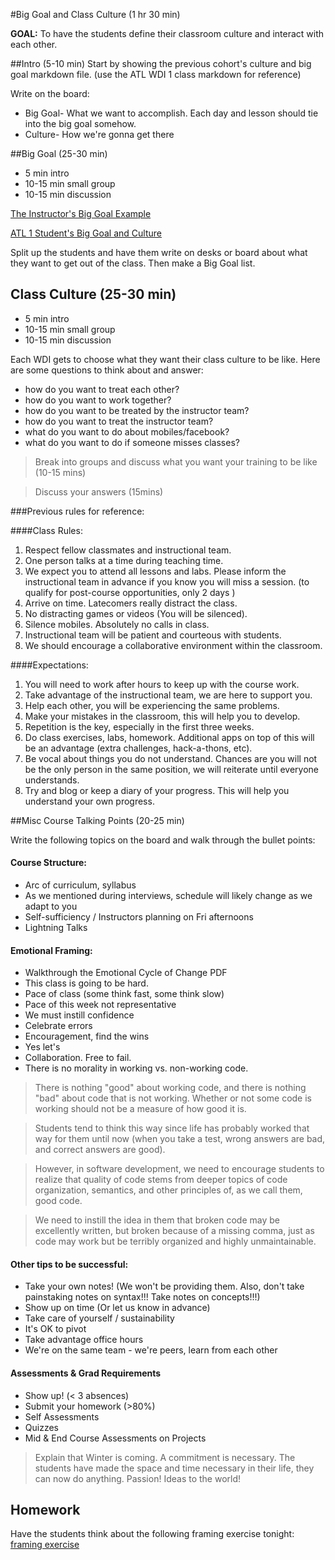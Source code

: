 #Big Goal and Class Culture (1 hr 30 min)

**GOAL:** To have the students define their classroom culture and interact with each other.


##Intro (5-10 min)
Start by showing the previous cohort's culture and big goal markdown file. (use the ATL WDI 1 class markdown for reference)

Write on the board:
- Big Goal- What we want to accomplish. Each day and lesson should tie into the big goal somehow.
- Culture- How we're gonna get there

##Big Goal (25-30 min)
- 5 min intro
- 10-15 min small group
- 10-15 min discussion

[The Instructor's Big Goal Example](https://github.com/marcwright/WDI_ATL_1_Instructors/blob/master/REPO%20-%20DC%20-%20Instructors/big_goal.md)

[ATL 1 Student's Big Goal and Culture](https://github.com/marcwright/WDI_ATL_1_Students/blob/master/big_goal.md)

Split up the students and have them write on desks or board about what they want to get out of the class. Then make a Big Goal list.


## Class Culture (25-30 min)
- 5 min intro
- 10-15 min small group
- 10-15 min discussion

Each WDI gets to choose what they want their class culture to be like. Here are some questions to think about and answer:

- how do you want to treat each other?
- how do you want to work together?
- how do you want to be treated by the instructor team?
- how do you want to treat the instructor team?
- what do you want to do about mobiles/facebook?
- what do you want to do if someone misses classes?


> Break into groups and discuss what you want your training to be like (10-15 mins)

> Discuss your answers (15mins)

###Previous rules for reference:

####Class Rules:

  1. Respect fellow classmates and instructional team.
  2. One person talks at a time during teaching time.
  3. We expect you to attend all lessons and labs. Please inform the instructional team in advance if you know you will miss a session. (to qualify for post-course opportunities, only 2 days )
  4. Arrive on time. Latecomers really distract the class.
  5. No distracting games or videos (You will be silenced).
  6. Silence mobiles. Absolutely no calls in class.
  7. Instructional team will be patient and courteous with students.
  8. We should encourage a collaborative environment within the classroom.

####Expectations:

  1. You will need to work after hours to keep up with the course work.
  2. Take advantage of the instructional team, we are here to support you.
  3. Help each other, you will be experiencing the same problems.
  4. Make your mistakes in the classroom, this will help you to develop.
  5. Repetition is the key, especially in the first three weeks.
  6. Do class exercises, labs, homework. Additional apps on top of this will be an advantage (extra challenges, hack-a-thons, etc).
  7. Be vocal about things you do not understand. Chances are you will not be the only person in the same position, we will reiterate until everyone understands.
  8. Try and blog or keep a diary of your progress. This will help you understand your own progress.



##Misc Course Talking Points (20-25 min)

Write the following topics on the board and walk through the bullet points:

#### Course Structure:
  * Arc of curriculum, syllabus
  * As we mentioned during interviews, schedule will likely change as we adapt to you
  * Self-sufficiency / Instructors planning on Fri afternoons
  * Lightning Talks

#### Emotional Framing:
  * Walkthrough the Emotional Cycle of Change PDF
  * This class is going to be hard.
  * Pace of class (some think fast, some think slow)
  * Pace of this week not representative
  * We must instill confidence
  * Celebrate errors
  * Encouragement, find the wins
  * Yes let's
  * Collaboration. Free to fail.
  * There is no morality in working vs. non-working code.
		
>There is nothing "good" about working code, and there is nothing "bad" about code that is not working. Whether or not some code is working should not be a measure of how good it is. 
		
> Students tend to think this way since life has probably worked that way for them until now (when you take a test, wrong answers are bad, and correct answers are good). 
		
> However, in software development, we need to encourage students to realize that quality of code stems from deeper topics of code organization, semantics, and other principles of, as we call them, good code. 
		
> We need to instill the idea in them that broken code may be excellently written, but broken because of a missing comma, just as code may work but be terribly organized and highly unmaintainable.
	

#### Other tips to be successful: 
  * Take your own notes! (We won't be providing them. Also, don't take painstaking notes on syntax!!! Take notes on concepts!!!)
  * Show up on time (Or let us know in advance)
  * Take care of yourself / sustainability
  * It's OK to pivot
  * Take advantage office hours
  * We're on the same team - we're peers, learn from each other

#### Assessments & Grad Requirements 
  * Show up! (< 3 absences)
  * Submit your homework (>80%)
  * Self Assessments
  * Quizzes
  * Mid & End Course Assessments on Projects

> Explain that Winter is coming. A commitment is necessary. The students have made the space and time necessary in their life, they can now do anything. Passion! Ideas to the world!

## Homework
Have the students think about the following framing exercise tonight: [framing exercise](./framing_wdi.md)


